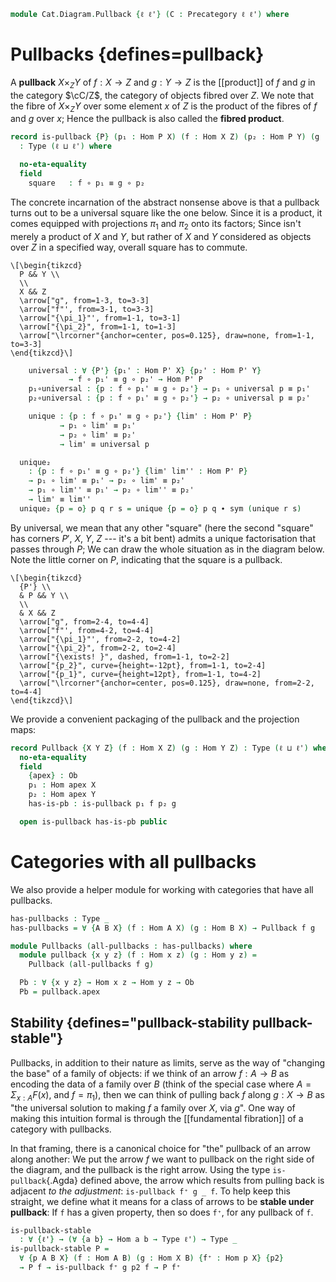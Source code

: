 <!--
```agda
open import Cat.Prelude

import Cat.Reasoning
```
-->

```agda
module Cat.Diagram.Pullback {ℓ ℓ'} (C : Precategory ℓ ℓ') where
```

# Pullbacks {defines=pullback}

<!--
```agda
open Cat.Reasoning C
private variable
  P' X Y Z : Ob
  h p₁' p₂' : Hom X Y
```
-->

A **pullback** $X \times_Z Y$ of $f : X \to Z$ and $g : Y \to Z$ is the
[[product]] of $f$ and $g$ in the category $\cC/Z$, the category of
objects fibred over $Z$. We note that the fibre of $X \times_Z Y$ over
some element $x$ of $Z$ is the product of the fibres of $f$ and $g$ over
$x$; Hence the pullback is also called the **fibred product**.

```agda
record is-pullback {P} (p₁ : Hom P X) (f : Hom X Z) (p₂ : Hom P Y) (g : Hom Y Z)
  : Type (ℓ ⊔ ℓ') where

  no-eta-equality
  field
    square   : f ∘ p₁ ≡ g ∘ p₂
```

The concrete incarnation of the abstract nonsense above is that a
pullback turns out to be a universal square like the one below. Since it
is a product, it comes equipped with projections $\pi_1$ and $\pi_2$
onto its factors; Since isn't merely a product of $X$ and $Y$, but
rather of $X$ and $Y$ considered as objects over $Z$ in a specified way,
overall square has to commute.

~~~{.quiver}
\[\begin{tikzcd}
  P && Y \\
  \\
  X && Z
  \arrow["g", from=1-3, to=3-3]
  \arrow["f"', from=3-1, to=3-3]
  \arrow["{\pi_1}"', from=1-1, to=3-1]
  \arrow["{\pi_2}", from=1-1, to=1-3]
  \arrow["\lrcorner"{anchor=center, pos=0.125}, draw=none, from=1-1, to=3-3]
\end{tikzcd}\]
~~~

```agda
    universal : ∀ {P'} {p₁' : Hom P' X} {p₂' : Hom P' Y}
             → f ∘ p₁' ≡ g ∘ p₂' → Hom P' P
    p₁∘universal : {p : f ∘ p₁' ≡ g ∘ p₂'} → p₁ ∘ universal p ≡ p₁'
    p₂∘universal : {p : f ∘ p₁' ≡ g ∘ p₂'} → p₂ ∘ universal p ≡ p₂'

    unique : {p : f ∘ p₁' ≡ g ∘ p₂'} {lim' : Hom P' P}
           → p₁ ∘ lim' ≡ p₁'
           → p₂ ∘ lim' ≡ p₂'
           → lim' ≡ universal p

  unique₂
    : {p : f ∘ p₁' ≡ g ∘ p₂'} {lim' lim'' : Hom P' P}
    → p₁ ∘ lim' ≡ p₁' → p₂ ∘ lim' ≡ p₂'
    → p₁ ∘ lim'' ≡ p₁' → p₂ ∘ lim'' ≡ p₂'
    → lim' ≡ lim''
  unique₂ {p = o} p q r s = unique {p = o} p q ∙ sym (unique r s)
```

<!--
```agda
  pullback-univ
    : ∀ {O} → Hom O P ≃ (Σ (Hom O X) λ h → Σ (Hom O Y) λ h' → f ∘ h ≡ g ∘ h')
  pullback-univ .fst h = p₁ ∘ h , p₂ ∘ h , extendl square
  pullback-univ .snd = is-iso→is-equiv λ where
    .is-iso.inv (f , g , α) → universal α
    .is-iso.rinv x → Σ-pathp p₁∘universal $ Σ-prop-pathp (λ _ _ → hlevel 1) p₂∘universal
    .is-iso.linv x → sym (unique refl refl)
```
-->

By universal, we mean that any other "square" (here the second "square"
has corners $P'$, $X$, $Y$, $Z$ --- it's a bit bent) admits a unique
factorisation that passes through $P$; We can draw the whole situation
as in the diagram below. Note the little corner on $P$, indicating that
the square is a pullback.

~~~{.quiver}
\[\begin{tikzcd}
  {P'} \\
  & P && Y \\
  \\
  & X && Z
  \arrow["g", from=2-4, to=4-4]
  \arrow["f"', from=4-2, to=4-4]
  \arrow["{\pi_1}"', from=2-2, to=4-2]
  \arrow["{\pi_2}", from=2-2, to=2-4]
  \arrow["{\exists! }", dashed, from=1-1, to=2-2]
  \arrow["{p_2}", curve={height=-12pt}, from=1-1, to=2-4]
  \arrow["{p_1}", curve={height=12pt}, from=1-1, to=4-2]
  \arrow["\lrcorner"{anchor=center, pos=0.125}, draw=none, from=2-2, to=4-4]
\end{tikzcd}\]
~~~

We provide a convenient packaging of the pullback and the projection
maps:

```agda
record Pullback {X Y Z} (f : Hom X Z) (g : Hom Y Z) : Type (ℓ ⊔ ℓ') where
  no-eta-equality
  field
    {apex} : Ob
    p₁ : Hom apex X
    p₂ : Hom apex Y
    has-is-pb : is-pullback p₁ f p₂ g

  open is-pullback has-is-pb public
```

# Categories with all pullbacks

We also provide a helper module for working with categories that have all
pullbacks.

```agda
has-pullbacks : Type _
has-pullbacks = ∀ {A B X} (f : Hom A X) (g : Hom B X) → Pullback f g

module Pullbacks (all-pullbacks : has-pullbacks) where
  module pullback {x y z} (f : Hom x z) (g : Hom y z) =
    Pullback (all-pullbacks f g)

  Pb : ∀ {x y z} → Hom x z → Hom y z → Ob
  Pb = pullback.apex
```

## Stability {defines="pullback-stability pullback-stable"}

Pullbacks, in addition to their nature as limits, serve as the way of
"changing the base" of a family of objects: if we think of an arrow
$f : A \to B$ as encoding the data of a family over $B$ (think of the
special case where $A = \Sigma_{x : A} F(x)$, and $f = \pi_1$), then we
can think of pulling back $f$ along $g : X \to B$ as "the universal
solution to making $f$ a family over $X$, via $g$". One way of making
this intuition formal is through the [[fundamental fibration]] of a
category with pullbacks.

In that framing, there is a canonical choice for "the" pullback of an
arrow along another: We put the arrow $f$ we want to pullback on the
right side of the diagram, and the pullback is the right arrow. Using
the type `is-pullback`{.Agda} defined above, the arrow which results
from pulling back is adjacent _to the adjustment_: `is-pullback f⁺ g _ f`.
To help keep this straight, we define what it means for a class of
arrows to be **stable under pullback**: If `f` has a given property,
then so does `f⁺`, for any pullback of `f`.

```agda
is-pullback-stable
  : ∀ {ℓ'} → (∀ {a b} → Hom a b → Type ℓ') → Type _
is-pullback-stable P =
  ∀ {p A B X} (f : Hom A B) (g : Hom X B) {f⁺ : Hom p X} {p2}
  → P f → is-pullback f⁺ g p2 f → P f⁺
```

<!--
```agda
is-pullback-is-prop
  : ∀ {w x y z : Ob} {p1 : Hom w x} {f : Hom x z} {p2 : Hom w y} {g : Hom y z}
  → is-prop (is-pullback p1 f p2 g)
is-pullback-is-prop {w = W} {X} {Y} {Z} {p1} {f} {p2} {g} x y = p where
  module x = is-pullback x
  module y = is-pullback y
  open is-pullback

  lims
    : ∀ {P'} {p1' : Hom P' X} {p2' : Hom P' Y} (p : f ∘ p1' ≡ g ∘ p2')
    → x.universal p ≡ y.universal p
  lims p = y.unique x.p₁∘universal x.p₂∘universal

  p : x ≡ y
  p i .square = is-prop→pathp (λ i → Hom-set W Z (f ∘ p1) (g ∘ p2))
    x.square y.square i
  p i .universal p = lims p i
  p i .p₁∘universal {p = p} = is-prop→pathp (λ i → Hom-set _ X (p1 ∘ lims p i) _)
    x.p₁∘universal y.p₁∘universal i
  p i .p₂∘universal {p = p} = is-prop→pathp (λ i → Hom-set _ _ (p2 ∘ lims p i) _)
    x.p₂∘universal y.p₂∘universal i
  p i .unique {P' = P'} {p₁' = p₁'} {p₂' = p₂'} {p = p'} {lim' = lim'} =
    is-prop→pathp
      (λ i   → Π-is-hlevel {A = Hom P' W} 1
       λ lim → Π-is-hlevel {A = p1 ∘ lim ≡ p₁'} 1
       λ p   → Π-is-hlevel {A = p2 ∘ lim ≡ p₂'} 1
       λ q   → Hom-set P' W lim (lims p' i))
      (λ lim → x.unique {lim' = lim})
      (λ lim → y.unique {lim' = lim})
      i lim'

instance
  H-Level-is-pullback
    : ∀ {w x y z : Ob} {p1 : Hom w x} {f : Hom x z} {p2 : Hom w y} {g : Hom y z} {n}
    → H-Level (is-pullback p1 f p2 g) (suc n)
  H-Level-is-pullback = prop-instance is-pullback-is-prop

```
-->
